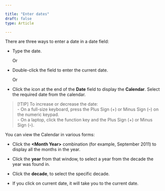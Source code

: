 ```yaml
---

title: "Enter dates"
draft: false
type: Article

---
```


There are three ways to enter a date in a date field:

- Type the date.

    Or

- Double-click the field to enter the current date.

    Or

- Click the icon at the end of the **Date** field to display the **Calendar**. Select the required date from the calendar.

> [!TIP]  To increase or decrease the date:  
>\- On a full-size keyboard, press the Plus Sign (+) or Minus Sign (–) on the numeric keypad.   
>\- On a laptop, click the function key and the Plus Sign (+) or Minus Sign (–).

You can view the Calendar in various forms:

- Click the **\<Month Year>** combination (for example, September 2011) to display all the months in the year.

- Click the **year** from that window, to select a year from the decade the year was found in.

- Click the **decade**, to select the specific decade.

- If you click on current date, it will take you to the current date.

​